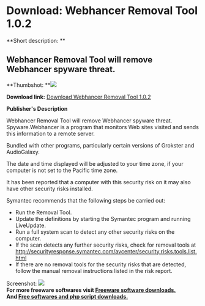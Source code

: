# Download: Webhancer Removal Tool 1.0.2

**Short description: **

## Webhancer Removal Tool will remove Webhancer spyware threat.

  
**Thumbshot: **![](http://www.freewarefiles.com/screenshot/webhancerremoval_md.gif)   
  
**Download link:** [Download Webhancer Removal Tool 1.0.2](http://freesoftwares.boysofts.com/Webhancer-Removal-Tool_program_14643.html)  
  

**Publisher's Description**  
  

Webhancer Removal Tool will remove Webhancer spyware threat. Spyware.Webhancer
is a program that monitors Web sites visited and sends this information to a
remote server.

Bundled with other programs, particularly certain versions of Grokster and
AudioGalaxy.

The date and time displayed will be adjusted to your time zone, if your
computer is not set to the Pacific time zone.

It has been reported that a computer with this security risk on it may also
have other security risks installed.

Symantec recommends that the following steps be carried out:

  * Run the Removal Tool. 
  * Update the definitions by starting the Symantec program and running LiveUpdate. 
  * Run a full system scan to detect any other security risks on the computer. 
  * If the scan detects any further security risks, check for removal tools at http://securityresponse.symantec.com/avcenter/security.risks.tools.list.html 
  * If there are no removal tools for the security risks that are detected, follow the manual removal instructions listed in the risk report. 

  
  
Screenshot: ![](http://www.freewarefiles.com/screenshot/webhancerremoval.gif)  
**For more freeware softwares visit [Freeware software downloads.](http://freesoftwares.boysofts.com/)**   
**And [Free softwares and php script downloads.](http://www.boysofts.com/)**

